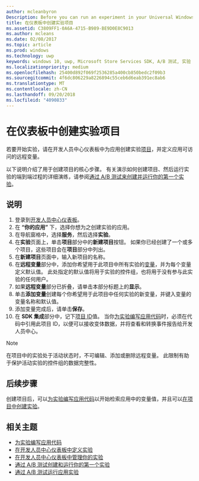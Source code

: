 ```yaml
---
author: mcleanbyron
Description: Before you can run an experiment in your Universal Windows Platform (UWP) app with A/B testing, you must create a project and define your remote variables in the Dev Center dashboard.
title: 在仪表板中创建实验项目
ms.assetid: C3809FF1-0A6A-4715-B989-BE9D0E8C9013
ms.author: mcleans
ms.date: 02/08/2017
ms.topic: article
ms.prod: windows
ms.technology: uwp
keywords: windows 10, uwp, Microsoft Store Services SDK, A/B 测试, 实验
ms.localizationpriority: medium
ms.openlocfilehash: 25400d892f069f2536285a400cb850bedc2f09b3
ms.sourcegitcommit: 4f6dc806229a8226894c55ceb6d6eab391ec8ab6
ms.translationtype: MT
ms.contentlocale: zh-CN
ms.lasthandoff: 09/20/2018
ms.locfileid: "4090833"
---
```

# <a name="create-an-experiment-project-in-the-dashboard"></a>在仪表板中创建实验项目

若要开始实验，请在开发人员中心仪表板中为应用创建实验[项目](run-app-experiments-with-a-b-testing.md#terms)，并定义应用可访问的远程变量。

以下说明介绍了用于创建项目的核心步骤。 有关演示如何创建项目、然后运行实验的端到端过程的详细演练，请参阅[通过 A/B 测试来创建并运行你的第一个实验](create-and-run-your-first-experiment-with-a-b-testing.md)。

## <a name="instructions"></a>说明

1. 登录到[开发人员中心仪表板](https://dev.windows.com/overview)。
2. 在 **“你的应用”** 下，选择你想为之创建实验的应用。
3. 在导航窗格中，选择**服务**，然后选择**实验**。
4. 在**实验**页面上，单击**项目**部分中的**新建项目**按钮。 如果你已经创建了一个或多个项目，这些项目会在**项目**部分中列出。
5. 在**新建项目**页面中，输入新项目的名称。
6. 在**远程变量**部分中，添加你希望用于此项目中所有实验的[变量](run-app-experiments-with-a-b-testing.md#terms)，并为每个变量定义默认值。 此处指定的默认值将用于实验的控件组，也将用于没有参与此实验的任何用户。
  1. 如果**远程变量**部分已折叠，请单击本部分标题上的**显示**。
  2. 单击**添加变量**创建每个你希望用于此项目中任何实验的新变量，并键入变量的变量名称和默认值。
  3. 添加变量完成后，请单击**保存**。
3. 在 **SDK 集成**部分中，记下[项目 ID](run-app-experiments-with-a-b-testing.md#terms)值。 当你[为实验编写应用代码](code-your-experiment-in-your-app.md)时，必须在代码中引用此项目 ID，以便可以接收变体数据，并将查看和转换事件报告给开发人员中心。

> [!NOTE]
> 在项目中的实验处于活动状态时，不可编辑、添加或删除远程变量。 此限制有助于保护活动实验的控件组的数据完整性。


## <a name="next-steps"></a>后续步骤

创建项目后，可以[为实验编写应用代码](code-your-experiment-in-your-app.md)以开始检索应用中的变量值，并且可以[在项目中创建实验](define-your-experiment-in-the-dev-center-dashboard.md)。

## <a name="related-topics"></a>相关主题

* [为实验编写应用代码](code-your-experiment-in-your-app.md)
* [在开发人员中心仪表板中定义实验](define-your-experiment-in-the-dev-center-dashboard.md)
* [在开发人员中心仪表板中管理你的实验](manage-your-experiment.md)
* [通过 A/B 测试创建和运行你的第一个实验](create-and-run-your-first-experiment-with-a-b-testing.md)
* [通过 A/B 测试运行应用实验](run-app-experiments-with-a-b-testing.md)
